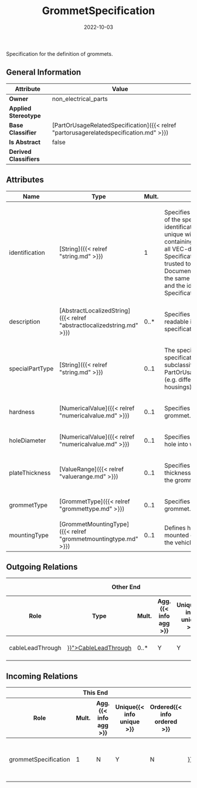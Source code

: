 ﻿---
title: GrommetSpecification
toc: false
type: specs
date: "2022-10-03"
draft: false
specification: VEC
version: 2.0.1
documentType: "Recommendation"
elementType: Class
classes:
  - GrommetSpecification
menu_name: vec-2.0.1
---
<p>Specification for the definition of grommets. </p>

## General Information

| Attribute               | Value |
|-------------------------|-------|
| **Owner**               | non_electrical_parts |
| **Applied Stereotype**  |   |
| **Base Classifier**     | [PartOrUsageRelatedSpecification]({{< relref "partorusagerelatedspecification.md" >}})<br/>  |
| **Is Abstract**         | false |
| **Derived Classifiers** |   |

## Attributes
|  Name  |  Type  |  Mult.  |  Description  |  Owning Classifier  |
|--------|--------|---------|---------------|--------------|
|identification| [String]({{< relref "string.md" >}}) | 1 | <p> Specifies a unique identification of the specification. The identification is guaranteed to be unique within the document containing the specification. For all VEC-documents a Specification-instance can be trusted to be identical if the DocumentVersion-instance is the same (see DocumentVersion) and the identification of the Specification is the same.      </p> | [Specification]({{< relref "specification.md" >}}) |
|description| [AbstractLocalizedString]({{< relref "abstractlocalizedstring.md" >}}) | 0..* | <p> Specifies additional, human readable information about the specification.      </p> | [Specification]({{< relref "specification.md" >}}) |
|specialPartType| [String]({{< relref "string.md" >}}) | 0..1 | <p>The specialPartType allows the specification of subclassifications for a PartOrUsageRelatedSpecification (e.g. different types of connector housings).  </p> | [PartOrUsageRelatedSpecification]({{< relref "partorusagerelatedspecification.md" >}}) |
|hardness| [NumericalValue]({{< relref "numericalvalue.md" >}}) | 0..1 | <p>Specifies the hardness of the grommet.  </p> | [GrommetSpecification]({{< relref "grommetspecification.md" >}}) |
|holeDiameter| [NumericalValue]({{< relref "numericalvalue.md" >}}) | 0..1 | <p>Specifies the valid diameter of a hole into which the grommet fits.  </p> | [GrommetSpecification]({{< relref "grommetspecification.md" >}}) |
|plateThickness| [ValueRange]({{< relref "valuerange.md" >}}) | 0..1 | <p>Specifies valid the plate thickness at the hole into which the grommet fits.  </p> | [GrommetSpecification]({{< relref "grommetspecification.md" >}}) |
|grommetType| [GrommetType]({{< relref "grommettype.md" >}}) | 0..1 | <p> Specifies the type of the grommet.       </p> | [GrommetSpecification]({{< relref "grommetspecification.md" >}}) |
|mountingType| [GrommetMountingType]({{< relref "grommetmountingtype.md" >}}) | 0..1 | Defines how the grommet is mounted onto the harness (not the vehicle body). | [GrommetSpecification]({{< relref "grommetspecification.md" >}}) |

## Outgoing Relations
<table>
    <thead>
        <tr>
           <th colspan="6">Other End</th>
           <th colspan="1">This End</th>
           <th colspan="1">General</th>
        </tr>
        <tr>
           <th>Role</th>
           <th>Type</th>
           <th>Mult.</th>
           <th>Agg.{{< info agg >}}</th>
           <th>Unique{{< info unique >}}</th>
           <th>Ordered{{< info ordered >}}</th>
           <th>Mult.</th>
           <th>Description</th>
        </tr>
    <thead>
    <tbody>
    <tr>
        <td>cableLeadThrough</td>
        <td><a href="{{< relref "cableleadthrough.md" >}}">CableLeadThrough</a></td>
        <td>0..*</td>
        <td>Y</td>
        <td>Y</td>
        <td>N</td>
        <td>1</td>
        <td>Specifies the CableLeadThroughs of the Grommet.</td>
    </tr>
    </tbody>
</table>

##  Incoming Relations
<table>
    <thead>
        <tr>
           <th colspan="5">This End</th>
           <th colspan="2">Other End</th>
           <th colspan="1">General</th>
        </tr>
        <tr>
           <th>Role</th>
           <th>Mult.</th>
           <th>Agg.{{< info agg >}}</th>
           <th>Unique{{< info unique >}}</th>
           <th>Ordered{{< info ordered >}}</th>
           <th>Type</th>
           <th>Mult.</th>
           <th>Description</th>
        </tr>
    <thead>
    <tbody>
    <tr>
        <td>grommetSpecification</td>
        <td>1</td>
        <td>N</td>
        <td>Y</td>
        <td>N</td>
        <td><a href="{{< relref "grommetrole.md" >}}">GrommetRole</a></td>
        <td>0..*</td>
        <td><p> References the <i>GrommetSpecification</i> that is instanced by this <i>GrommetRole.</i>      </p></td>
    </tr>
    </tbody>
</table>



